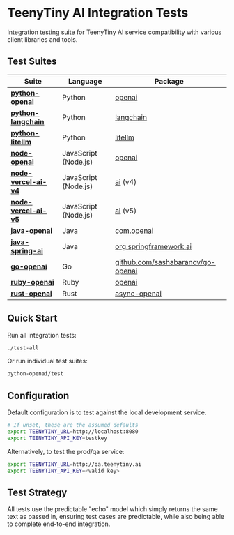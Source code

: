 # TeenyTiny AI Integration Tests

Integration testing suite for TeenyTiny AI service compatibility with various client libraries and tools.

## Test Suites

| Suite | Language | Package |
| --- | --- | --- |
| **[python-openai](python-openai/)** | Python | [openai](https://github.com/openai/openai-python) |
| **[python-langchain](python-langchain/)** | Python | [langchain](https://python.langchain.com/docs/introduction/) |
| **[python-litellm](python-litellm/)** | Python | [litellm](https://docs.litellm.ai/#litellm-python-sdk) |
| **[node-openai](node-openai/)** | JavaScript (Node.js) | [openai](https://github.com/openai/openai-node) |
| **[node-vercel-ai-v4](node-vercel-ai-v4/)** | JavaScript (Node.js) | [ai](https://ai-sdk.dev/) (v4) |
| **[node-vercel-ai-v5](node-vercel-ai-v5/)** | JavaScript (Node.js) | [ai](https://v5.ai-sdk.dev/) (v5) |
| **[java-openai](java-openai/)** | Java | [com.openai](https://github.com/openai/openai-java) |
| **[java-spring-ai](java-spring-ai/)** | Java | [org.springframework.ai](https://docs.spring.io/spring-ai/reference/) |
| **[go-openai](go-openai/)** | Go | [github.com/sashabaranov/go-openai](https://github.com/sashabaranov/go-openai) |
| **[ruby-openai](ruby-openai/)** | Ruby | [openai](https://github.com/alexrudall/ruby-openai) |
| **[rust-openai](rust-openai/)** | Rust | [async-openai](https://docs.rs/async-openai/latest/async_openai/) |

## Quick Start

Run all integration tests:
```bash
./test-all
```

Or run individual test suites:
```bash
python-openai/test
```


## Configuration

Default configuration is to test against the local development service.

```bash
# If unset, these are the assumed defaults
export TEENYTINY_URL=http://localhost:8080
export TEENYTINY_API_KEY=testkey
```

Alternatively, to test the prod/qa service:

```bash
export TEENYTINY_URL=http://qa.teenytiny.ai
export TEENYTINY_API_KEY=<valid key>
```


## Test Strategy

All tests use the predictable "echo" model which simply returns the same text as passed in,
ensuring test cases are predictable, while also being able to complete end-to-end integration.

